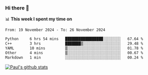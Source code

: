 ### Hi there 👋

📊 **This week I spent my time on**
<!--START_SECTION:waka-->

```txt
From: 19 November 2024 - To: 26 November 2024

Python     6 hrs 54 mins   █████████████████░░░░░░░░   67.64 %
C++        3 hrs           ███████▒░░░░░░░░░░░░░░░░░   29.48 %
YAML       10 mins         ▒░░░░░░░░░░░░░░░░░░░░░░░░   01.78 %
Other      4 mins          ▒░░░░░░░░░░░░░░░░░░░░░░░░   00.67 %
Markdown   1 min           ░░░░░░░░░░░░░░░░░░░░░░░░░   00.24 %
```

<!--END_SECTION:waka-->


[![Paul's github stats](https://github-readme-stats.vercel.app/api?username=mickeyouyou&theme=dracula&show_icons=true)](https://github.com/anuraghazra/github-readme-stats)

